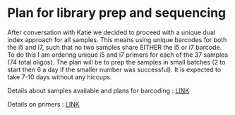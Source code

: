 # Plan for library prep and sequencing

After conversation with Katie we decided to proceed with a unique dual index approach for all samples. This means using unique barcodes for both the i5 and i7, such that no two samples share EITHER the i5 or i7 barcode. To do this I am ordering unique i5 and i7 primers for each of the 37 samples (74 total oligos). The plan will be to prep the samples in small batches (2 to start then 6 a day if the smaller number was successful). It is expected to take 7-10 days without any hiccups.

Details about samples available and plans for barcoding : [LINK](https://docs.google.com/spreadsheets/d/1l4f2s0nbyNUgenjXhhB8-FzqPRpRpzZvG_iymL_z-WM/edit#gid=351839693) 

Details on primers : [LINK](https://docs.google.com/spreadsheets/d/1qyD_MjNPl1x__9BprDPkgEpa2RGsOgf3/edit#gid=1396136518)
